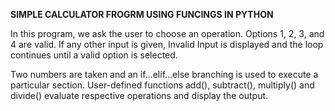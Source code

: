**SIMPLE CALCULATOR FROGRM USING FUNCINGS IN PYTHON**

In this program, we ask the user to choose an operation. Options 1, 2, 3, and 4 are valid. If any other input is given, Invalid Input is displayed and the loop continues until a 
valid option is selected.

Two numbers are taken and an if...elif...else branching is used to execute a particular section. User-defined functions add(), subtract(), multiply() and divide() evaluate 
respective operations and display the output.
